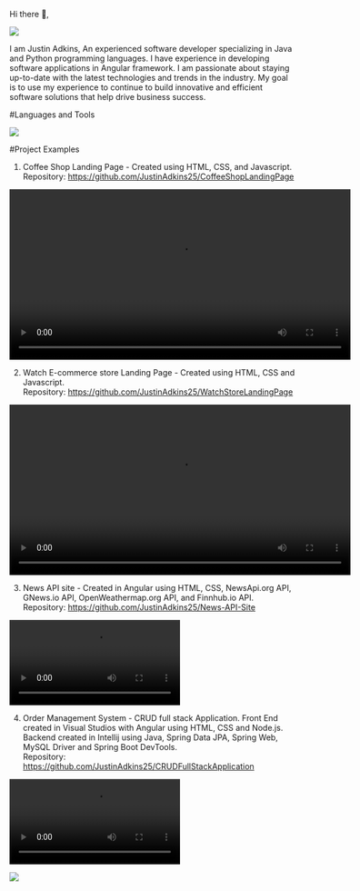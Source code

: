  Hi there 👋,


<img src = "https://github.com/JustinAdkins25/JustinAdkins25/assets/104293741/41f49b9b-2b28-4328-aafc-ac2cc23c407c" />

I am Justin Adkins, An experienced software developer specializing in Java and Python programming languages. I have experience in developing software applications in Angular framework. I am passionate about staying up-to-date with the latest technologies and trends in the industry. My goal is to use my experience to continue to build innovative and efficient software solutions that help drive business success.


#Languages and Tools <br>

<img src ="https://skillicons.dev/icons?i=html,css,js,java,py,cpp,angular,typescript,hibernate,bootstrap,mysql,git,github,postman,spring,aws,eclipse,linux,windows,kali,maven,linkedin,npm,visualstudio" />


#Project Examples
1. Coffee Shop Landing Page -  Created using HTML, CSS, and Javascript. <br>
Repository:  https://github.com/JustinAdkins25/CoffeeShopLandingPage
   
<video src ="https://github.com/JustinAdkins25/JustinAdkins25/assets/104293741/d61083ee-e567-4e72-9e0c-ff0c2e834cce" width ="600" height ="300" autoplay />;




2. Watch E-commerce store Landing Page - Created using HTML, CSS and Javascript. <br>
Repository: https://github.com/JustinAdkins25/WatchStoreLandingPage
   
<video src = "https://github.com/JustinAdkins25/JustinAdkins25/assets/104293741/0cdaae4c-5c1f-4906-a150-75b16348332f" width ="600" height ="300" />;
<br>


3. News API site - Created in Angular using HTML, CSS, NewsApi.org API, GNews.io API, OpenWeathermap.org API, and Finnhub.io API. <br>
Repository: https://github.com/JustinAdkins25/News-API-Site



<video src = "https://github.com/JustinAdkins25/News-API-Site/assets/104293741/df0a8ecd-308b-4753-972d-ae6db0c1c00a" />;

4. Order Management System - CRUD full stack Application. Front End created in Visual Studios with Angular using HTML, CSS and Node.js. Backend created in Intellij using Java, Spring Data JPA, Spring Web, MySQL Driver and Spring Boot DevTools.<br>
Repository: https://github.com/JustinAdkins25/CRUDFullStackApplication

<video src = "https://github.com/JustinAdkins25/JustinAdkins25/assets/104293741/9508227c-4311-4608-978f-e0580198915a" /> <br>


<img src = "https://github.com/JustinAdkins25/JustinAdkins25/assets/104293741/917d5657-c372-44c6-a400-2a2475f09eb3"   />
